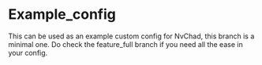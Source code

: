 # Example_config

This can be used as an example custom config for NvChad, this branch is a minimal one. Do check the feature_full branch if you need all the ease in your config.
